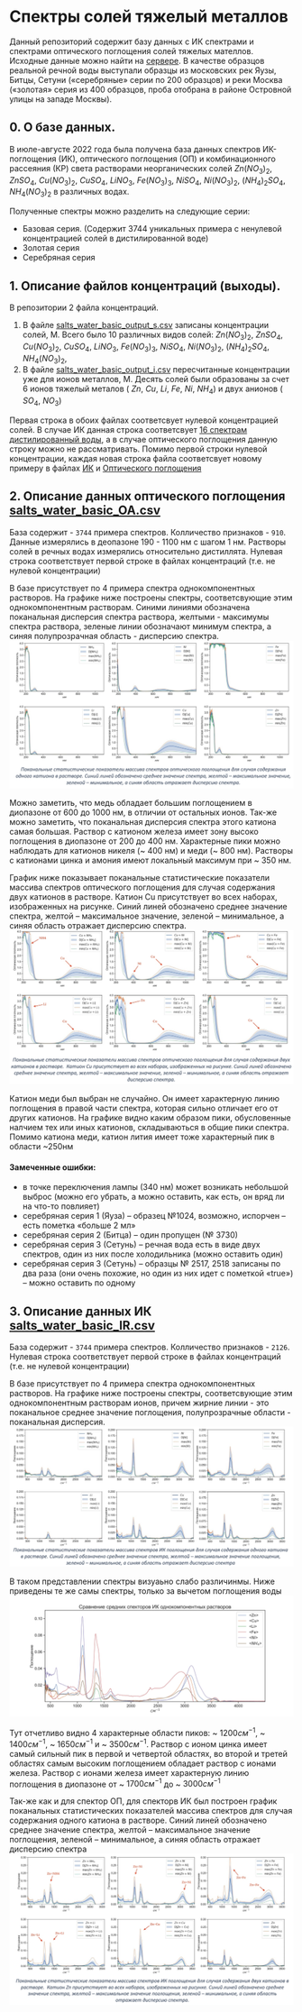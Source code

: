 # Спектры солей тяжелый металлов

Данный репозиторий содержит базу данных с ИК спектрами и спектрами оптического поглощения солей тяжелых мателлов. Исходные данные можно найти на [сервере](http://213.131.1.132:25621/owncloud/index.php/apps/files/?dir=/HM_Salts_water_2022&fileid=281971). 
В качестве образцов реальной речной воды выступали образцы из московских рек Яузы, Битцы, Сетуни («серебряные» серии по 200 образцов) и реки Москва («золотая» серия из 400 образцов, проба отобрана в районе Островной улицы на западе Москвы). 

## 0. О базе данных.
В июле-августе 2022 года была получена база данных спектров ИК-поглощения (ИК), оптического поглощения (ОП) и комбинационного рассеяния (КР) света растворами неорганических солей $Zn(NO_3)_2$, $ZnSO_4$, $Cu(NO_3)_2$, $СuSO_4$, $LiNO_3$, $Fe(NO_3)_3$, $NiSO_4$, $Ni(NO_3)_2$, $(NH_4)_2SO_4$, $NH_4(NO_3)_2$ в различных водах.

Полученные спектры можно разделить на следующие серии:
- Базовая серия. (Содержит 3744 уникальных примера с ненулевой концентрацией солей в дистилированной воде)
- Золотая серия
- Серебряная серия

## 1. Описание файлов концентраций (выходы). 
В репозитории 2 файла концентраций. 
 1. В файле [salts_water_basic_output_s.csv](./data/raw/salts_water_basic_output_s.csv) записаны концентрации солей, М. Всего было 10 различных видов солей: $Zn(NO_3)_2$, $ZnSO_4$, $Cu(NO_3)_2$, $CuSO_4$, $LiNO_3$, $Fe(NO_3)_3$, $NiSO_4$, $Ni(NO_3)_2$, $(NH_4)_2SO_4$, $NH_4(NO_3)_2$,
 2. В файле [salts_water_basic_output_i.csv](./data/raw/salts_water_basic_output_i.csv) пересчитанные концентрации уже для ионов металлов, М. Десять солей были образованы за счет 6 ионов тяжелый металов ( $Zn$, $Cu$, $Li$, $Fe$, $Ni$, $NH_4$) и двух анионов ( $SO_4$, $NO_3$)

Первая строка в обоих файлах соответсвует нулевой концентрацией солей. В случае ИК данная строка соответсвует [16 спектрам дистилированный воды](./data/raw/salts_water_basic_IR_baseline.csv), а в случае оптического поглощения данную строку можно не рассматривать.
Помимо первой строки нулевой концентрации, каждая новая строка файла соответсвует новому примеру в файлах [ИК](./data/raw/salts_water_basic_IR.csv) и [Оптического поглощения](./data/raw/salts_water_basic_OA.csv) 


## 2. Описание данных оптического поглощения [salts_water_basic_OA.csv](./data/raw/salts_water_basic_OA.csv)
База содержит - `3744` примера спектров. Колличество признаков - `910`. Данные измерялись в деопазоне 190 - 1100 нм с шагом 1 нм. Растворы солей в речных водах измерялись относительно дистиллята. Нулевая строка соответствует первой строке в файлах концентраций (т.е. не нулевой концентрации)

В базе присутствует по 4 примера спектра однокомпонентных растворов. На графике ниже построены спектры, соответсвующие этим однокомпонентным растворам. Синими линиями обозначена поканальная дисперсия спектра раствора, желтыми - максимумы спектра раствора, зеленые линии обозначают минимум спектра, а синяя полупрозрачная область - дисперсию спектра.  
![Сравнение спектров поглощения однокомпонентных растворов!](./images/oa/comparing-tittled.png "Сравнение спектров поглощения однокомпонентных растворов")

Можно заметить, что медь обладает большим поглощением в диопазоне от 600 до 1000 нм, в отличии от остальных ионов. Так-же можно заметить, что поканальная дисперсия спектра этого катиона самая большая. Раствор с катионом железа имеет зону высоко поглощения в диопазоне от 200 до 400 нм. 
Характерные пики можно наблюдать для катионов никеля (~ 400 нм) и меди (~ 800 нм). Растворы с катионами цинка и амония имеют локальный максимум при ~ 350 нм.


График ниже показывает поканальные статистические показатели массива спектров оптического поглощения для случая содержания двух катионов в растворе.  Катион Cu присутствует во всех наборах, изображенных на рисунке. Синий линей обозначено среднее значение спектра, желтой – максимальное значение, зеленой – минимальное, а синяя область отражает дисперсию спектра. 
![Сравнение спектров поглощения однокомпонентных растворов!](./images/oa/two-comparing-tittled.png "Сравнение спектров поглощения однокомпонентных растворов")

Катион меди был выбран не случайно. Он имеет характерную линию поглощения в правой части спектра, которая сильно отличает его от других катионов. На графике видно каким образом пики, обусловенные налчием тех или иных катионов, складываються в общие пики спектра. Помимо катиона меди, катион лития имеет тоже характерный пик в области ~250нм

#### Замеченные ошибки:

- в точке переключения лампы (340 нм) может возникать небольшой выброс (можно его убрать, а можно оставить, как есть, он вряд ли на что-то повлияет)
- серебряная серия 1 (Яуза) – образец №1024, возможно, испорчен – есть пометка «больше 2 мл»
- серебряная серия 2 (Битца) – один пропущен (№ 3730)
- серебряная серия 3 (Сетунь) – речная вода есть в виде двух спектров, один из них после холодильника (можно оставить один)
- серебряная серия 3 (Сетунь) – образцы № 2517, 2518 записаны по два раза (они очень похожие, но один из них идет с пометкой «true») – можно оставить по одному

## 3. Описание данных ИК  [salts_water_basic_IR.csv](./data/raw/salts_water_basic_IR.csv)
База содержит - `3744` примера спектров. Колличество признаков - `2126`. Нулевая строка соответствует первой строке в файлах концентраций (т.е. не нулевой концентрации)

В базе присутствует по 4 примера спектра однокомпонентных растворов. На графике ниже построены спектры, соответсвующие этим однокомпонентным растворам ионов, причем жирние линии - это поканальное среднее значение поглощения, полупрозрачные области - поканальная дисперсия. 
![Сравнение спектров ИК однокомпонентных растворов!](./images/ir/comparing-tittled.png "Сравнение спектров ИК однокомпонентных растворов")

В таком представлении спектры визуаьно слабо различинмы. Ниже приведены те же самы спектры, только за вычетом поглощения воды ![Сравнение спектров ИК однокомпонентных растворов!](./images/ir/solutions_comparing2.jpeg "Сравнение спектров ИК однокомпонентных растворов")

Тут отчетливо видно 4 характерные области пиков: ~ $1200 см^{-1}$, ~ $1400 см^{-1}$, ~ $1650 см^{-1}$ и ~ $3500 см^{-1}$. Раствор с ионом цинка имеет самый сильный пик в первой и четвертой областях, во второй и третей областях самым высоким поглощением обладает раствор с ионами железа. Раствор с ионами железа имеет характерную линию поглощения в диопазоне от ~ $1700 см^{-1}$ до ~ $3000 см^{-1}$

Так-же как и для спектор ОП, для спекторв ИК был построен график поканальных статистических показателей массива спектров для случая содержания одного катиона в растворе. Синий линей обозначено среднее значение спектра, желтой – максимальное значение поглощения, зеленой – минимальное, а синяя область отражает дисперсию спектра
![Сравнение спектров ИК однокомпонентных растворов!](./images/ir/two-comparing-tittled.png "Сравнение спектров ИК однокомпонентных растворов")


